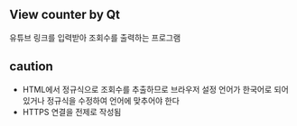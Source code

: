 ## View counter by Qt
유튜브 링크를 입력받아 조회수를 출력하는 프로그램


## caution
- HTML에서 정규식으로 조회수를 추출하므로 브라우저 설정 언어가 한국어로 되어 있거나 정규식을 수정하여 언어에 맞추어야 한다
- HTTPS 연결을 전제로 작성됨
